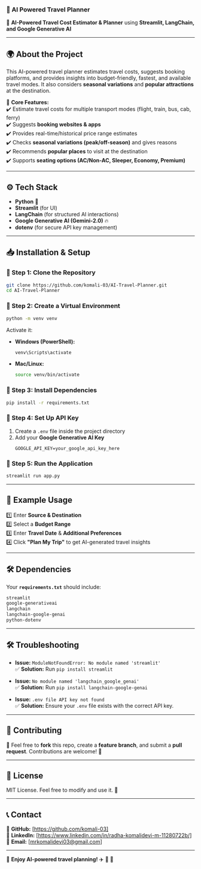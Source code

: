 ### **📌 AI Powered Travel Planner**
🚀 **AI-Powered Travel Cost Estimator & Planner** using **Streamlit, LangChain, and Google Generative AI**  

---

## **🌍 About the Project**
This AI-powered travel planner estimates travel costs, suggests booking platforms, and provides insights into budget-friendly, fastest, and available travel modes. It also considers **seasonal variations** and **popular attractions** at the destination.

🔹 **Core Features:**  
✔️ Estimate travel costs for multiple transport modes (flight, train, bus, cab, ferry)  
✔️ Suggests **booking websites & apps**  
✔️ Provides real-time/historical price range estimates  
✔️ Checks **seasonal variations (peak/off-season)** and gives reasons  
✔️ Recommends **popular places** to visit at the destination  
✔️ Supports **seating options (AC/Non-AC, Sleeper, Economy, Premium)**  

---

## **⚙️ Tech Stack**
- **Python** 🐍
- **Streamlit** (for UI)
- **LangChain** (for structured AI interactions)
- **Google Generative AI (Gemini-2.0)** 🔥
- **dotenv** (for secure API key management)

---

## **📥 Installation & Setup**
### **🔹 Step 1: Clone the Repository**
```sh
git clone https://github.com/komali-03/AI-Travel-Planner.git
cd AI-Travel-Planner
```

### **🔹 Step 2: Create a Virtual Environment**
```sh
python -m venv venv
```
Activate it:  
- **Windows (PowerShell):**  
  ```sh
  venv\Scripts\activate
  ```
- **Mac/Linux:**  
  ```sh
  source venv/bin/activate
  ```

### **🔹 Step 3: Install Dependencies**
```sh
pip install -r requirements.txt
```

### **🔹 Step 4: Set Up API Key**
1. Create a `.env` file inside the project directory  
2. Add your **Google Generative AI Key**  
   ```
   GOOGLE_API_KEY=your_google_api_key_here
   ```

### **🔹 Step 5: Run the Application**
```sh
streamlit run app.py
```
---

## **📌 Example Usage**
1️⃣ Enter **Source & Destination**  
2️⃣ Select a **Budget Range**  
3️⃣ Enter **Travel Date** & **Additional Preferences**  
4️⃣ Click **"Plan My Trip"** to get AI-generated travel insights  

---

## **🛠 Dependencies**
Your **`requirements.txt`** should include:
```txt
streamlit
google-generativeai
langchain
langchain-google-genai
python-dotenv
```

---

## **🛠 Troubleshooting**
- **Issue:** `ModuleNotFoundError: No module named 'streamlit'`  
  ✅ **Solution:** Run `pip install streamlit`
  
- **Issue:** `No module named 'langchain_google_genai'`  
  ✅ **Solution:** Run `pip install langchain-google-genai`

- **Issue:** `.env file API key not found`  
  ✅ **Solution:** Ensure your `.env` file exists with the correct API key.

---

## **📌 Contributing**
🙌 Feel free to **fork** this repo, create a **feature branch**, and submit a **pull request**. Contributions are welcome! 🎉

---

## **📄 License**
MIT License. Feel free to modify and use it. 🚀

---

## **📞 Contact**
🔹 **GitHub:** [https://github.com/komali-03]  
🔹 **LinkedIn:** [https://www.linkedin.com/in/radha-komalidevi-m-11280722b/]  
🔹 **Email:** [mrkomalidevi03@gmail.com]

---

🚀 **Enjoy AI-powered travel planning!** ✈️ 🚆 🚗
